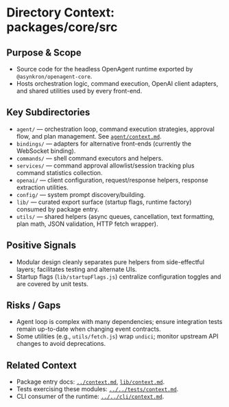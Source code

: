 # Directory Context: packages/core/src

## Purpose & Scope

- Source code for the headless OpenAgent runtime exported by `@asynkron/openagent-core`.
- Hosts orchestration logic, command execution, OpenAI client adapters, and shared utilities used by every front-end.

## Key Subdirectories

- `agent/` — orchestration loop, command execution strategies, approval flow, and plan management. See [`agent/context.md`](agent/context.md).
- `bindings/` — adapters for alternative front-ends (currently the WebSocket binding).
- `commands/` — shell command executors and helpers.
- `services/` — command approval allowlist/session tracking plus command statistics collection.
- `openai/` — client configuration, request/response helpers, response extraction utilities.
- `config/` — system prompt discovery/building.
- `lib/` — curated export surface (startup flags, runtime factory) consumed by package entry.
- `utils/` — shared helpers (async queues, cancellation, text formatting, plan math, JSON validation, HTTP fetch wrapper).

## Positive Signals

- Modular design cleanly separates pure helpers from side-effectful layers; facilitates testing and alternate UIs.
- Startup flags (`lib/startupFlags.js`) centralize configuration toggles and are covered by unit tests.

## Risks / Gaps

- Agent loop is complex with many dependencies; ensure integration tests remain up-to-date when changing event contracts.
- Some utilities (e.g., `utils/fetch.js`) wrap `undici`; monitor upstream API changes to avoid deprecations.

## Related Context

- Package entry docs: [`../context.md`](../context.md), [`lib/context.md`](lib/context.md).
- Tests exercising these modules: [`../../tests/context.md`](../../tests/context.md).
- CLI consumer of the runtime: [`../../cli/context.md`](../../cli/context.md).
